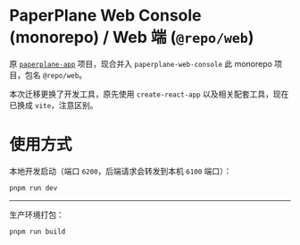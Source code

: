 # PaperPlane Web Console (monorepo) / Web 端 (`@repo/web`)

原 [`paperplane-app`](https://git.paperplane.cc/jia-niang/paperplane-app) 项目，现合并入 `paperplane-web-console` 此 monorepo 项目，包名 `@repo/web`。

本次迁移更换了开发工具，原先使用 `create-react-app` 以及相关配套工具，现在已换成 `vite`，注意区别。

# 使用方式

本地开发启动（端口 `6200`，后端请求会转发到本机 `6100` 端口）：

```bash
pnpm run dev
```

---

生产环境打包：

```bash
pnpm run build
```
